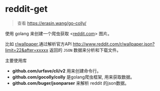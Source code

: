 # reddit-get

> 查看 <https://erasin.wang/go-colly/>

使用 golang 来创建一个爬虫获取 <[reddit.com](http://www.reddit.com)> 图片。

比如 [r/wallpaper](http://www.reddit.com/r/wallpaper),通过解析官方API <http://www.reddit.com/r/wallpaper.json?limit=22&after=xxxxx> 返回的 `JSON` 数据来分析和下载文件。

主要使用库

- **github.com/urfave/cli/v2** 用来创建命令行。
- **github.com/gocolly/colly**  是golang爬虫框架, 用来获取数据。
- **github.com/buger/jsonparser**  来解析 reddit 的json数据。
